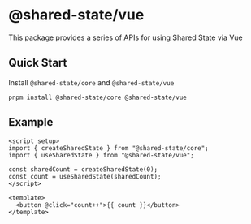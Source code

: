 # @shared-state/vue

This package provides a series of APIs for using Shared State via Vue

## Quick Start

Install `@shared-state/core` and `@shared-state/vue`

```
pnpm install @shared-state/core @shared-state/vue
```

## Example

```vue
<script setup>
import { createSharedState } from "@shared-state/core";
import { useSharedState } from "@shared-state/vue";

const sharedCount = createSharedState(0);
const count = useSharedState(sharedCount);
</script>

<template>
  <button @click="count++">{{ count }}</button>
</template>
```
